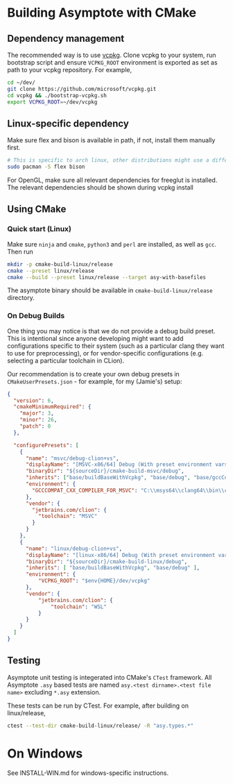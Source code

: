 # Building Asymptote with CMake

## Dependency management

The recommended way is to use [vcpkg](https://vcpkg.io/). Clone vcpkg to your system, run bootstrap script and ensure
`VCPKG_ROOT` environment is exported as set as path to your vcpkg repository. For example,

```bash
cd ~/dev/
git clone https://github.com/microsoft/vcpkg.git
cd vcpkg && ./bootstrap-vcpkg.sh
export VCPKG_ROOT=~/dev/vcpkg
```

## Linux-specific dependency

Make sure flex and bison is available in path, if not, install them manually first.

```bash
# This is specific to arch linux, other distributions might use a different name
sudo pacman -S flex bison
```

For OpenGL, make sure all relevant dependencies for freeglut is installed. The relevant dependencies
should be shown during vcpkg install

## Using CMake

### Quick start (Linux)

Make sure `ninja` and `cmake`, `python3` and `perl` are installed, as well as `gcc`.
Then run

```bash
mkdir -p cmake-build-linux/release
cmake --preset linux/release 
cmake --build --preset linux/release --target asy-with-basefiles
```

The asymptote binary should be available in `cmake-build-linux/release` directory.

### On Debug Builds

One thing you may notice is that we do not provide a debug build preset. This is intentional
since anyone developing might want to add configurations specific to their system
(such as a particular clang they want to use for preprocessing), or for vendor-specific configurations
(e.g. selecting a particular toolchain in CLion).

Our recommendation is to create your own debug presets in `CMakeUserPresets.json` - for example,
for my (Jamie's) setup:

```json
{
  "version": 6,
  "cmakeMinimumRequired": {
    "major": 3,
    "minor": 26,
    "patch": 0
  },

  "configurePresets": [
    {
      "name": "msvc/debug-clion+vs",
      "displayName": "[MSVC-x86/64] Debug (With preset environment vars)",
      "binaryDir": "${sourceDir}/cmake-build-msvc/debug",
      "inherits": ["base/buildBaseWithVcpkg", "base/debug", "base/gccCompatCacheVar", "base/windows-only"],
      "environment": {
        "GCCCOMPAT_CXX_COMPILER_FOR_MSVC": "C:\\msys64\\clang64\\bin\\clang++.exe"
      },
      "vendor": {
        "jetbrains.com/clion": {
          "toolchain": "MSVC"
        }
      }
    },
    {
      "name": "linux/debug-clion+vs",
      "displayName": "[linux-x86/64] Debug (With preset environment vars)",
      "binaryDir": "${sourceDir}/cmake-build-linux/debug",
      "inherits": [ "base/buildBaseWithVcpkg", "base/debug" ],
      "environment": {
          "VCPKG_ROOT": "$env{HOME}/dev/vcpkg"
      },
      "vendor": {
          "jetbrains.com/clion": {
              "toolchain": "WSL"
          }
      }
    }
  ]
}
```

## Testing

Asymptote unit testing is integerated into CMake's `CTest` framework.
All Asymptote `.asy` based tests are named `asy.<test dirname>.<test file name>`
excluding `*.asy` extension.

These tests can be run by CTest. For example, after building on linux/release,

```bash
ctest --test-dir cmake-build-linux/release/ -R "asy.types.*"
```

# On Windows
See INSTALL-WIN.md for windows-specific instructions.
